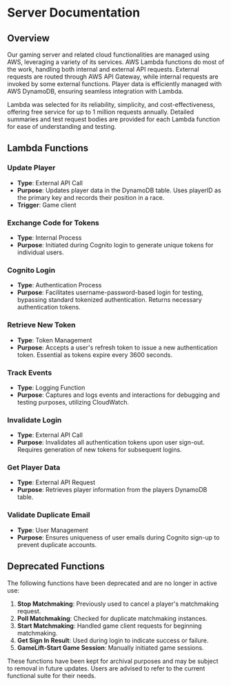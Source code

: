 # Server Documentation

## Overview
Our gaming server and related cloud functionalities are managed using AWS, leveraging a variety of its services. AWS Lambda functions do most of the work, handling both internal and external API requests. External requests are routed through AWS API Gateway, while internal requests are invoked by some external functions. Player data is efficiently managed with AWS DynamoDB, ensuring seamless integration with Lambda.

Lambda was selected for its reliability, simplicity, and cost-effectiveness, offering free service for up to 1 million requests annually. Detailed summaries and test request bodies are provided for each Lambda function for ease of understanding and testing.

## Lambda Functions

### Update Player
- **Type**: External API Call
- **Purpose**: Updates player data in the DynamoDB table. Uses playerID as the primary key and records their position in a race.
- **Trigger**: Game client

### Exchange Code for Tokens
- **Type**: Internal Process
- **Purpose**: Initiated during Cognito login to generate unique tokens for individual users.

### Cognito Login
- **Type**: Authentication Process
- **Purpose**: Facilitates username-password-based login for testing, bypassing standard tokenized authentication. Returns necessary authentication tokens.

### Retrieve New Token
- **Type**: Token Management
- **Purpose**: Accepts a user's refresh token to issue a new authentication token. Essential as tokens expire every 3600 seconds.

### Track Events
- **Type**: Logging Function
- **Purpose**: Captures and logs events and interactions for debugging and testing purposes, utilizing CloudWatch.

### Invalidate Login
- **Type**: External API Call
- **Purpose**: Invalidates all authentication tokens upon user sign-out. Requires generation of new tokens for subsequent logins.

### Get Player Data
- **Type**: External API Request
- **Purpose**: Retrieves player information from the players DynamoDB table.

### Validate Duplicate Email
- **Type**: User Management
- **Purpose**: Ensures uniqueness of user emails during Cognito sign-up to prevent duplicate accounts.

## Deprecated Functions
The following functions have been deprecated and are no longer in active use:

1. **Stop Matchmaking**: Previously used to cancel a player's matchmaking request.
2. **Poll Matchmaking**: Checked for duplicate matchmaking instances.
3. **Start Matchmaking**: Handled game client requests for beginning matchmaking.
4. **Get Sign In Result**: Used during login to indicate success or failure.
5. **GameLift-Start Game Session**: Manually initiated game sessions.

These functions have been kept for archival purposes and may be subject to removal in future updates. Users are advised to refer to the current functional suite for their needs.
